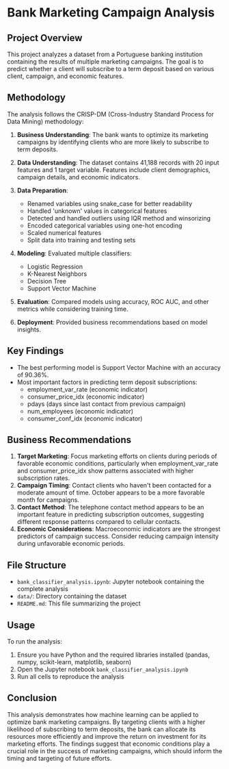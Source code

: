 # Bank Marketing Campaign Analysis

## Project Overview
This project analyzes a dataset from a Portuguese banking institution containing the results of multiple marketing campaigns. The goal is to predict whether a client will subscribe to a term deposit based on various client, campaign, and economic features.

## Methodology
The analysis follows the CRISP-DM (Cross-Industry Standard Process for Data Mining) methodology:

1. **Business Understanding**: The bank wants to optimize its marketing campaigns by identifying clients who are more likely to subscribe to term deposits.

2. **Data Understanding**: The dataset contains 41,188 records with 20 input features and 1 target variable. Features include client demographics, campaign details, and economic indicators.

3. **Data Preparation**: 
   - Renamed variables using snake_case for better readability
   - Handled 'unknown' values in categorical features
   - Detected and handled outliers using IQR method and winsorizing
   - Encoded categorical variables using one-hot encoding
   - Scaled numerical features
   - Split data into training and testing sets

4. **Modeling**: Evaluated multiple classifiers:
   - Logistic Regression
   - K-Nearest Neighbors
   - Decision Tree
   - Support Vector Machine

5. **Evaluation**: Compared models using accuracy, ROC AUC, and other metrics while considering training time.

6. **Deployment**: Provided business recommendations based on model insights.

## Key Findings
- The best performing model is Support Vector Machine with an accuracy of 90.36%.
- Most important factors in predicting term deposit subscriptions:
  - employment_var_rate (economic indicator)
  - consumer_price_idx (economic indicator)
  - pdays (days since last contact from previous campaign)
  - num_employees (economic indicator)
  - consumer_conf_idx (economic indicator)

## Business Recommendations
1. **Target Marketing**: Focus marketing efforts on clients during periods of favorable economic conditions, particularly when employment_var_rate and consumer_price_idx show patterns associated with higher subscription rates.
2. **Campaign Timing**: Contact clients who haven't been contacted for a moderate amount of time. October appears to be a more favorable month for campaigns.
3. **Contact Method**: The telephone contact method appears to be an important feature in predicting subscription outcomes, suggesting different response patterns compared to cellular contacts.
4. **Economic Considerations**: Macroeconomic indicators are the strongest predictors of campaign success. Consider reducing campaign intensity during unfavorable economic periods.

## File Structure
- `bank_classifier_analysis.ipynb`: Jupyter notebook containing the complete analysis
- `data/`: Directory containing the dataset
- `README.md`: This file summarizing the project

## Usage
To run the analysis:
1. Ensure you have Python and the required libraries installed (pandas, numpy, scikit-learn, matplotlib, seaborn)
2. Open the Jupyter notebook `bank_classifier_analysis.ipynb`
3. Run all cells to reproduce the analysis

## Conclusion
This analysis demonstrates how machine learning can be applied to optimize bank marketing campaigns. By targeting clients with a higher likelihood of subscribing to term deposits, the bank can allocate its resources more efficiently and improve the return on investment for its marketing efforts. The findings suggest that economic conditions play a crucial role in the success of marketing campaigns, which should inform the timing and targeting of future efforts.